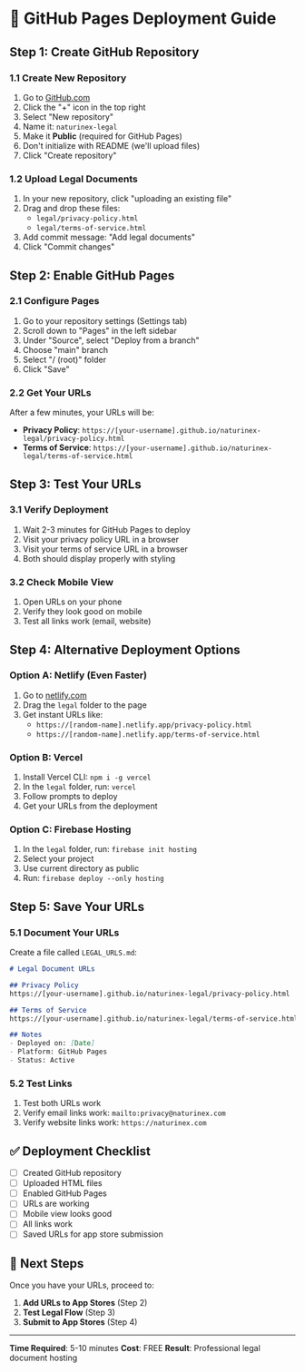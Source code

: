 # 🚀 GitHub Pages Deployment Guide

## Step 1: Create GitHub Repository

### 1.1 Create New Repository
1. Go to [GitHub.com](https://github.com)
2. Click the "+" icon in the top right
3. Select "New repository"
4. Name it: `naturinex-legal`
5. Make it **Public** (required for GitHub Pages)
6. Don't initialize with README (we'll upload files)
7. Click "Create repository"

### 1.2 Upload Legal Documents
1. In your new repository, click "uploading an existing file"
2. Drag and drop these files:
   - `legal/privacy-policy.html`
   - `legal/terms-of-service.html`
3. Add commit message: "Add legal documents"
4. Click "Commit changes"

## Step 2: Enable GitHub Pages

### 2.1 Configure Pages
1. Go to your repository settings (Settings tab)
2. Scroll down to "Pages" in the left sidebar
3. Under "Source", select "Deploy from a branch"
4. Choose "main" branch
5. Select "/ (root)" folder
6. Click "Save"

### 2.2 Get Your URLs
After a few minutes, your URLs will be:
- **Privacy Policy**: `https://[your-username].github.io/naturinex-legal/privacy-policy.html`
- **Terms of Service**: `https://[your-username].github.io/naturinex-legal/terms-of-service.html`

## Step 3: Test Your URLs

### 3.1 Verify Deployment
1. Wait 2-3 minutes for GitHub Pages to deploy
2. Visit your privacy policy URL in a browser
3. Visit your terms of service URL in a browser
4. Both should display properly with styling

### 3.2 Check Mobile View
1. Open URLs on your phone
2. Verify they look good on mobile
3. Test all links work (email, website)

## Step 4: Alternative Deployment Options

### Option A: Netlify (Even Faster)
1. Go to [netlify.com](https://netlify.com)
2. Drag the `legal` folder to the page
3. Get instant URLs like:
   - `https://[random-name].netlify.app/privacy-policy.html`
   - `https://[random-name].netlify.app/terms-of-service.html`

### Option B: Vercel
1. Install Vercel CLI: `npm i -g vercel`
2. In the `legal` folder, run: `vercel`
3. Follow prompts to deploy
4. Get your URLs from the deployment

### Option C: Firebase Hosting
1. In the `legal` folder, run: `firebase init hosting`
2. Select your project
3. Use current directory as public
4. Run: `firebase deploy --only hosting`

## Step 5: Save Your URLs

### 5.1 Document Your URLs
Create a file called `LEGAL_URLS.md`:

```markdown
# Legal Document URLs

## Privacy Policy
https://[your-username].github.io/naturinex-legal/privacy-policy.html

## Terms of Service
https://[your-username].github.io/naturinex-legal/terms-of-service.html

## Notes
- Deployed on: [Date]
- Platform: GitHub Pages
- Status: Active
```

### 5.2 Test Links
1. Test both URLs work
2. Verify email links work: `mailto:privacy@naturinex.com`
3. Verify website links work: `https://naturinex.com`

## ✅ Deployment Checklist

- [ ] Created GitHub repository
- [ ] Uploaded HTML files
- [ ] Enabled GitHub Pages
- [ ] URLs are working
- [ ] Mobile view looks good
- [ ] All links work
- [ ] Saved URLs for app store submission

## 🎯 Next Steps

Once you have your URLs, proceed to:
1. **Add URLs to App Stores** (Step 2)
2. **Test Legal Flow** (Step 3)
3. **Submit to App Stores** (Step 4)

---

**Time Required**: 5-10 minutes
**Cost**: FREE
**Result**: Professional legal document hosting 